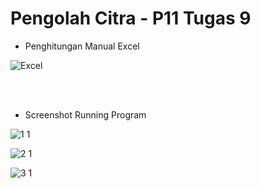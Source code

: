 # **Pengolah Citra - P11 Tugas 9**<br/>


+ Penghitungan Manual Excel

![Excel](https://user-images.githubusercontent.com/56438848/123608257-caf0c400-d828-11eb-95a9-48b218ed409d.JPG)

</br>
</br>

+ Screenshot Running Program

![1 1](https://user-images.githubusercontent.com/56438848/123608265-ccba8780-d828-11eb-9ab1-0a035b534def.JPG)

![2 1](https://user-images.githubusercontent.com/56438848/123608273-ce844b00-d828-11eb-8bbf-9c86ba833ccc.JPG)

![3 1](https://user-images.githubusercontent.com/56438848/123608283-cfb57800-d828-11eb-8c2c-a726d14dbb05.JPG)

